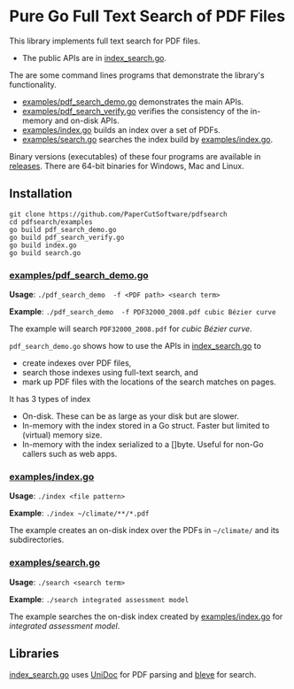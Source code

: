 # Pure Go Full Text Search of PDF Files

This library implements full text search for PDF files.
* The public APIs are in [index_search.go](index_search.go).

The are some command lines programs that demonstrate the library's functionality.
* [examples/pdf_search_demo.go](examples/pdf_search_demo.go) demonstrates the main APIs.
* [examples/pdf_search_verify.go](examples/pdf_search_verify.go) verifies the consistency of the
  in-memory and on-disk APIs.
* [examples/index.go](examples/index.go) builds an index over a set of PDFs.
* [examples/search.go](examples/search.go) searches the index build by [examples/index.go](examples/index.go).

Binary versions (executables) of these four programs are available in [releases](releases/tag/v0.0.0).
There are 64-bit binaries for Windows, Mac and Linux.

## Installation

    git clone https://github.com/PaperCutSoftware/pdfsearch
    cd pdfsearch/examples
    go build pdf_search_demo.go
    go build pdf_search_verify.go
    go build index.go
    go build search.go

### [examples/pdf_search_demo.go](examples/pdf_search_demo.go)

__Usage__: `./pdf_search_demo  -f <PDF path> <search term>`

__Example__: `./pdf_search_demo  -f PDF32000_2008.pdf cubic Bézier curve`

The example will search `PDF32000_2008.pdf` for _cubic Bézier curve_.

`pdf_search_demo.go` shows how to use the APIs in [index_search.go](index_search.go) to
* create indexes over PDF files,
* search those indexes using full-text search, and
* mark up PDF files with the locations of the search matches on pages.

It has 3 types of index
* On-disk. These can be as large as your disk but are slower.
* In-memory with the index stored in a Go struct. Faster but limited to (virtual) memory size.
* In-memory with the index serialized to a []byte. Useful for non-Go callers such as web apps.

### [examples/index.go](examples/index.go)

__Usage__: `./index <file pattern>`

__Example__: `./index ~/climate/**/*.pdf`

The example creates an on-disk index over the PDFs in `~/climate/` and its subdirectories.

### [examples/search.go](examples/search.go)

__Usage__: `./search <search term>`

__Example__: `./search integrated assessment model`

The example searches the on-disk index created by [examples/index.go](examples/index.go)
for _integrated assessment model_.

## Libraries

[index_search.go](index_search.go) uses [UniDoc](https://unidoc.io/) for PDF parsing and [bleve](http://github.com/blevesearch/bleve) for search.
